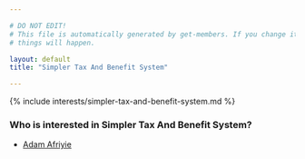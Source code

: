 ```yaml
---

# DO NOT EDIT!
# This file is automatically generated by get-members. If you change it, bad
# things will happen.

layout: default
title: "Simpler Tax And Benefit System"

---
```


{% include interests/simpler-tax-and-benefit-system.md %}

### Who is interested in Simpler Tax And Benefit System?


* [Adam Afriyie](../members/adam-afriyie.html)
